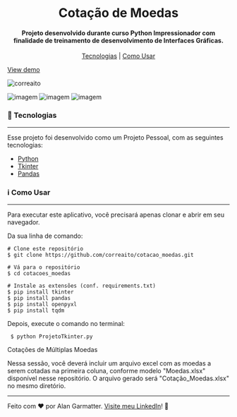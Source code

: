 <h1 align="center"> Cotação de Moedas </h1>
<h4 align="center">Projeto desenvolvido durante curso Python Impressionador com finalidade de treinamento de desenvolvimento de Interfaces Gráficas.</h4>

<p align="center">
<a href="#tecnologias"> Tecnologias</a> | <a href="#informacao-uso">Como Usar</a>
</p>

[View demo](https://drive.google.com/file/d/1yQMeqITgEt2osBMMVxfWmR3J0WNpR6y6/view?usp=sharing)

<p align="left"> <img src="https://komarev.com/ghpvc/?username=correaito&label=Project%20views&color=0e75b6&style=flat" alt="correaito" /> </p>

![imagem](https://img.shields.io/badge/-Python-orange) ![imagem](https://img.shields.io/badge/-Tkinter-yellow) ![imagem](https://img.shields.io/badge/-Pandas-blue)

<a id="tecnologias" class="anchor"></a>
### :rocket:  Tecnologias

------------
Esse projeto foi desenvolvido como um Projeto Pessoal, com as seguintes tecnologias:

- [Python](https://www.python.org/ "Heading link")
- [Tkinter](https://docs.python.org/3/library/tk.html "Heading link")
- [Pandas](https://pandas.pydata.org/docs/ "Heading link")

<a id="informacao-uso" class="anchor"></a>
### :information_source:  Como Usar
------------
Para executar este aplicativo, você precisará apenas clonar e abrir em seu navegador. 

Da sua linha de comando:

    # Clone este repositório
    $ git clone https://github.com/correaito/cotacao_moedas.git
    
    # Vá para o repositório
    $ cd cotacoes_moedas
    
    # Instale as extensões (conf. requirements.txt)
    $ pip install tkinter
    $ pip install pandas
    $ pip install openpyxl
    $ pip install tqdm
    
 Depois, execute o comando no terminal:
 
     $ python ProjetoTkinter.py
     
 Cotações de Múltiplas Moedas
 
 [](https://drive.google.com/file/d/1WLMW9VCeatSNAh61sZAHO3lNAC0Ylhgx/preview)

 Nessa sessão, você deverá incluir um arquivo excel com as moedas a serem cotadas na primeira coluna, conforme modelo "Moedas.xlsx" disponível nesse repositório. O arquivo gerado será "Cotação_Moedas.xlsx" no mesmo diretório. 

------------
Feito com ♥ por Alan Garmatter. [Visite meu LinkedIn](https://www.linkedin.com/in/alan-garmatter-8a05601b8/)! 👋 

